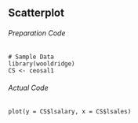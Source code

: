 ## Scatterplot
###### Preparation Code
```
# Sample Data
library(wooldridge)
CS <- ceosal1
```
###### Actual Code
```
plot(y = CS$lsalary, x = CS$lsales)
```
